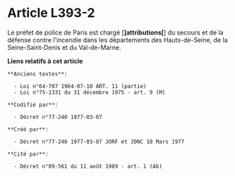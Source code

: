 # Article L393-2

Le préfet de police de Paris est chargé [**]attributions[**] du secours et de la défense contre l'incendie dans les
départements des Hauts-de-Seine, de la Seine-Saint-Denis et du Val-de-Marne.

**Liens relatifs à cet article**

	**Anciens textes**:

	  - Loi n°64-707 1964-07-10 ART. 11 (partie)
	  - Loi n°75-1331 du 31 décembre 1975 - art. 9 (M)

	**Codifié par**:

	  - Décret n°77-240 1977-03-07

	**Créé par**:

	  - Décret n°77-240 1977-03-07 JORF et JONC 18 Mars 1977

	**Cité par**:

	  - Décret n°89-561 du 11 août 1989 - art. 1 (Ab)

